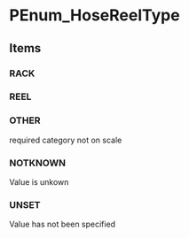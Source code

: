 # PEnum_HoseReelType

## Items

### RACK


### REEL


### OTHER
required category not on scale

### NOTKNOWN
Value is unkown

### UNSET
Value has not been specified
